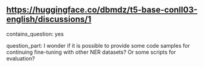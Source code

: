 ## https://huggingface.co/dbmdz/t5-base-conll03-english/discussions/1

contains_question: yes

question_part: I wonder if it is possible to provide some code samples for continuing fine-tuning with other NER datasets? Or some scripts for evaluation?